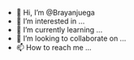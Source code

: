 - 👋 Hi, I’m @Brayanjuega
- 👀 I’m interested in ...
- 🌱 I’m currently learning ...
- 💞️ I’m looking to collaborate on ...
- 📫 How to reach me ...

<!---
Brayanjuega/Brayanjuega is a ✨ special ✨ repository because its `README.md` (this file) appears on your GitHub profile.
You can click the Preview link to take a look at your changes.
--->
